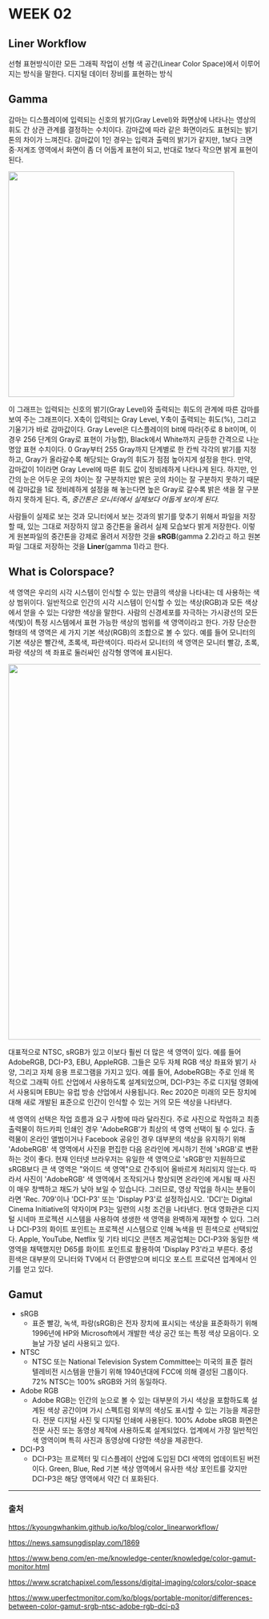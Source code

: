 # WEEK 02
## Liner Workflow
선형 표현방식이란 모든 그래픽 작업이 선형 색 공간(Linear Color Space)에서 이루어지는 방식을 말한다. 디지털 데이터 장비를 표현하는 방식
## Gamma
감마는 디스플레이에 입력되는 신호의 밝기(Gray Level)와 화면상에 나타나는 영상의 휘도 간 상관 관계를 결정하는 수치이다. 감마값에 따라 같은 화면이라도 표현되는 밝기 톤의 차이가 느껴진다. 감마값이 1인 경우는 입력과 출력의 밝기가 같지만, 1보다 크면 중·저계조 영역에서 화면이 좀 더 어둡게 표현이 되고, 반대로 1보다 작으면 밝게 표현이 된다.

<img width="451" src="https://user-images.githubusercontent.com/112941366/208142261-23c0fb51-98c7-4030-ba18-56fa1d0c74dc.png">

이 그래프는 입력되는 신호의 밝기(Gray Level)와 출력되는 휘도의 관계에 따른 감마를 보여 주는 그래프이다. X축이 입력되는 Gray Level, Y축이 출력되는 휘도(%), 그리고 기울기가 바로 감마값이다. Gray Level은 디스플레이의 bit에 따라(주로 8 bit이며, 이 경우 256 단계의 Gray로 표현이 가능함), Black에서 White까지 균등한 간격으로 나눈 명암 표현 수치이다.
0 Gray부터 255 Gray까지 단계별로 한 칸씩 각각의 밝기를 지정하고, Gray가 올라갈수록 해당되는 Gray의 휘도가 점점 높아지게 설정을 한다. 만약, 감마값이 1이라면 Gray Level에 따른 휘도 값이 정비례하게 나타나게 된다. 하지만, 인간의 눈은 어두운 곳의 차이는 잘 구분하지만 밝은 곳의 차이는 잘 구분하지 못하기 때문에 감마값을 1로 정비례하게 설정을 해 놓는다면 높은 Gray로 갈수록 밝은 색을 잘 구분하지 못하게 된다. 즉, _중간톤은 모니터에서 실제보다 어둡게 보이게 된다._

사람들이 실제로 보는 것과 모니터에서 보는 것과의 밝기를 맞추기 위해서 파일을 저장할 때, 있는 그대로 저장하지 않고 중간톤을 올려서 실제 모습보다 밝게 저장한다. 이렇게 원본파일의 중간톤을 강제로 올려서 저장한 것을 **sRGB**(gamma 2.2)라고 하고 원본 파일 그대로 저장하는 것을 **Liner**(gamma 1)라고 한다. 

## What is Colorspace?
색 영역은 우리의 시각 시스템이 인식할 수 있는 만큼의 색상을 나타내는 데 사용하는 색상 범위이다. 일반적으로 인간의 시각 시스템이 인식할 수 있는 색상(RGB)과 모든 색상에서 얻을 수 있는 다양한 색상을 말한다. 사람의 신경세포를 자극하는 가시광선의 모든 색(빛)이 특정 시스템에서 표현 가능한 색상의 범위를 색 영역이라고 한다. 가장 단순한 형태의 색 영역은 세 가지 기본 색상(RGB)의 조합으로 볼 수 있다. 예를 들어 모니터의 기본 색상은 빨간색, 초록색, 파란색이다. 따라서 모니터의 색 영역은 모니터 빨강, 초록, 파랑 색상의 색 좌표로 둘러싸인 삼각형 영역에 표시된다.

<img width="751" src="https://user-images.githubusercontent.com/112941366/208147896-265306bd-57f2-4d97-9e39-cd28aa1d32a4.png">

대표적으로 NTSC, sRGB가 있고 이보다 훨씬 더 많은 색 영역이 있다. 예를 들어 AdobeRGB, DCI-P3, EBU, AppleRGB. 그들은 모두 자체 RGB 색상 좌표와 밝기 사양, 그리고 자체 응용 프로그램을 가지고 있다. 예를 들어, AdobeRGB는 주로 인쇄 목적으로 그래픽 아트 산업에서 사용하도록 설계되었으며, DCI-P3는 주로 디지털 영화에서 사용되며 EBU는 유럽 방송 산업에서 사용됩니다. Rec 2020은 미래의 모든 장치에 대해 새로 개발된 표준으로 인간이 인식할 수 있는 거의 모든 색상을 나타낸다.

색 영역의 선택은 작업 흐름과 요구 사항에 따라 달라진다. 주로 사진으로 작업하고 최종 출력물이 하드카피 인쇄인 경우 'AdobeRGB'가 최상의 색 영역 선택이 될 수 있다. 출력물이 온라인 앨범이거나 Facebook 공유인 경우 대부분의 색상을 유지하기 위해 'AdobeRGB' 색 영역에서 사진을 편집한 다음 온라인에 게시하기 전에 'sRGB'로 변환하는 것이 좋다. 현재 인터넷 브라우저는 유일한 색 영역으로 'sRGB'만 지원하므로 sRGB보다 큰 색 영역은 "와이드 색 영역"으로 간주되어 올바르게 처리되지 않는다. 따라서 사진이 'AdobeRGB' 색 영역에서 조작되거나 향상되면 온라인에 게시될 때 사진이 매우 창백하고 채도가 낮아 보일 수 있습니다. 그러므로, 영상 작업을 하시는 분들이라면 'Rec. 709'이나 'DCI-P3' 또는 'Display P3'로 설정하십시오. 'DCI'는 Digital Cinema Initiative의 약자이며 P3는 일련의 시청 조건을 나타낸다. 현대 영화관은 디지털 시네마 프로젝션 시스템을 사용하여 생생한 색 영역을 완벽하게 재현할 수 있다. 그러나 DCI-P3의 화이트 포인트는 프로젝션 시스템으로 인해 녹색을 띤 흰색으로 선택되었다. Apple, YouTube, Netflix 및 기타 비디오 콘텐츠 제공업체는 DCI-P3와 동일한 색 영역을 채택했지만 D65를 화이트 포인트로 활용하여 'Display P3'라고 부른다. 중성 흰색은 대부분의 모니터와 TV에서 더 환영받으며 비디오 포스트 프로덕션 업계에서 인기를 얻고 있다.

## Gamut
- sRGB
  - 표준 빨강, 녹색, 파랑(sRGB)은 전자 장치에 표시되는 색상을 표준화하기 위해 1996년에 HP와 Microsoft에서 개발한 색상 공간 또는 특정 색상 모음이다. 오늘날 가장 널리 사용되고 있다. 
- NTSC
  - NTSC 또는 National Television System Committee는 미국의 표준 컬러 텔레비전 시스템을 만들기 위해 1940년대에 FCC에 의해 결성된 그룹이다. 72% NTSC는 100% sRGB와 거의 동일하다.
- Adobe RGB
  - Adobe RGB는 인간의 눈으로 볼 수 있는 대부분의 가시 색상을 포함하도록 설계된 색상 공간이며 가시 스펙트럼 외부의 색상도 표시할 수 있는 기능을 제공한다. 전문 디지털 사진 및 디지털 인쇄에 사용된다. 100% Adobe sRGB 화면은 전문 사진 또는 동영상 제작에 사용하도록 설계되었다. 업계에서 가장 일반적인 색 영역이며 특히 사진과 동영상에 다양한 색상을 제공한다.
- DCI-P3
  - DCI-P3는 프로젝터 및 디스플레이 산업에 도입된 DCI 색역의 업데이트된 버전이다. Green, Blue, Red 기본 색상 영역에서 유사한 색상 포인트를 갖지만 DCI-P3은 해당 영역에서 약간 더 포화된다.
  

---

### 출처

https://kyoungwhankim.github.io/ko/blog/color_linearworkflow/

https://news.samsungdisplay.com/1869

https://www.benq.com/en-me/knowledge-center/knowledge/color-gamut-monitor.html

https://www.scratchapixel.com/lessons/digital-imaging/colors/color-space

https://www.uperfectmonitor.com/ko/blogs/portable-monitor/differences-between-color-gamut-srgb-ntsc-adobe-rgb-dci-p3



